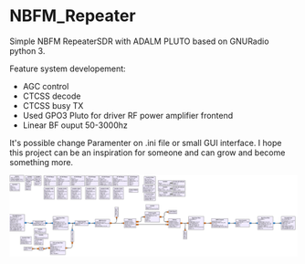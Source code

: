 # NBFM_Repeater
Simple NBFM RepeaterSDR with ADALM PLUTO based on GNURadio python 3.

Feature system developement:
- AGC control
- CTCSS decode
- CTCSS busy TX
- Used GPO3 Pluto for driver RF power amplifier frontend
- Linear BF ouput 50-3000hz

It's possible change Paramenter on .ini file or small GUI interface.
I hope this project can be an inspiration for someone and can grow and become something more.

![alt text](https://github.com/lucamarche-iz1mlt/NBFM_Repeater/blob/main/Image/NBFM_Repeater%20GNUR%20diagram.jpg)
